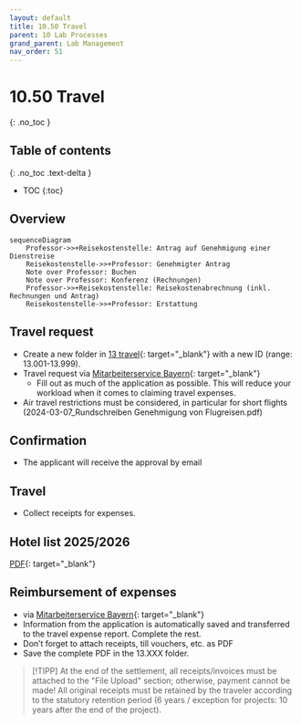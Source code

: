 ```yaml
---
layout: default
title: 10.50 Travel
parent: 10 Lab Processes
grand_parent: Lab Management
nav_order: 51
---
```


# 10.50 Travel
{: .no_toc }

## Table of contents
{: .no_toc .text-delta }

- TOC
{:toc}

## Overview

```mermaid
sequenceDiagram
    Professor->>+Reisekostenstelle: Antrag auf Genehmigung einer Dienstreise
    Reisekostenstelle->>+Professor: Genehmigter Antrag
    Note over Professor: Buchen
    Note over Professor: Konferenz (Rechnungen)
    Professor->>+Reisekostenstelle: Reisekostenabrechnung (inkl. Rechnungen und Antrag)
    Reisekostenstelle->>+Professor: Erstattung

```
## Travel request

- Create a new folder in [13 travel](https://nc-2272638881871040784.nextcloud-ionos.com/index.php/apps/files/?dir=/10-lab/13_travel&fileid=61){: target="_blank"} with a new ID (range: 13.001-13.999).
- Travel request via [Mitarbeiterservice Bayern](https://www.mitarbeiterservice.bayern.de/){: target="_blank"}
  - Fill out as much of the application as possible. This will reduce your workload when it comes to claiming travel expenses.
- Air travel restrictions must be considered, in particular for short flights (2024-03-07_Rundschreiben Genehmigung von Flugreisen.pdf)

## Confirmation

- The applicant will receive the approval by email

## Travel
- Collect receipts for expenses.
  
## Hotel list 2025/2026
[PDF](https://www.intranet.uni-bayreuth.de/pool/dokumente/personal-formulare/dr-hotel-hotelliste_freistaat_bybn_2024_inland.pdf){: target="_blank"}

## Reimbursement of expenses

- via [Mitarbeiterservice Bayern](https://www.mitarbeiterservice.bayern.de/){: target="_blank"}
- Information from the application is automatically saved and transferred to the travel expense report. Complete the rest.
- Don’t forget to attach receipts, till vouchers, etc. as PDF
- Save the complete PDF in the 13.XXX folder.

> [!TIPP]
> At the end of the settlement, all receipts/invoices must be attached to the "File Upload" section; otherwise, payment cannot be made! All original receipts must be retained by the traveler according to the statutory retention period (6 years / exception for projects: 10 years after the end of the project).
  
